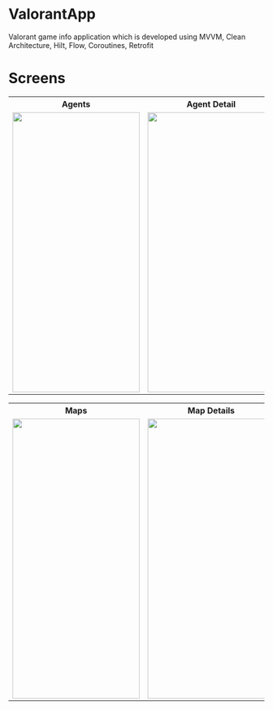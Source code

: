 # ValorantApp

Valorant game info application which is developed using MVVM, Clean Architecture, Hilt, Flow, Coroutines, Retrofit

# Screens

<table>
  <tr>
    <th>Agents</th>
    <th>Agent Detail</th>
  </tr>
  <tr>
    <td><img src="https://user-images.githubusercontent.com/36087806/192431165-2a09e43e-6216-4f9c-b64b-76047bd706e8.png"   height="550"  width="250"/></td>
    <td><img src="https://user-images.githubusercontent.com/36087806/192433640-169b19d1-c8ea-4744-a396-f419e8661085.png"   height="550"  width="250"/></td>
  </tr>
</table>

<table>
  <tr>
    <th>Maps</th>
    <th>Map Details</th>
  </tr>
  <tr>
    <td><img src="https://user-images.githubusercontent.com/36087806/192433384-2fb32a79-6195-4fd3-81ff-e933a28844ed.png"   height="550"  width="250"/></td>
    <td><img src="https://user-images.githubusercontent.com/36087806/192433376-db49e50b-1ce7-4deb-bf46-e50bce98e598.png"   height="550"  width="250"/></td>  
  </tr>
</table>
